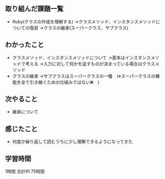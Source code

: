 ## 取り組んだ課題一覧
- Ruby(クラスの作成を理解する)
  →クラスメソッド、インスタンスメソッドについての復習
  →クラスの継承(スーパークラス、サブクラス)
## わかったこと
- クラスメソッド、インスタンスメソッドについて
  →基本はインスタンスメソッドで考える
  →入力に対して何かを返すものが決まっている場合はクラスメソッド
- クラスの継承
  →サブクラスはスーパークラスの一種　(※スーパークラスの機能を全て引き継ぐための仕組みではない❌　)
## 次やること 
- 継承について
## 感じたこと
- 何度か繰り返して読むうちに少し理解できるようになってきた


## 学習時間
1時間
合計91.75時間
